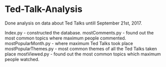 # Ted-Talk-Analysis
Done analysis on data about Ted Talks untill September 21st, 2017.

Index.py - constructed the database.
mostComments.py - found out the most common topics where maximum people commented.
mostPopularMonth.py - where maximum Ted Talks took place
mostPopularThemes.py - most common themes of all the Ted Talks taken place
mostViewed.py - found out the most common topics which maximum people watched.
